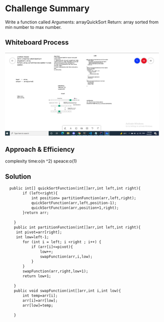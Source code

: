  # Challenge Summary
Write a function called 
Arguments: arrayQuickSort
Return: array sorted from min number to max number.
## Whiteboard Process
![sort](code28.PNG)

## Approach & Efficiency
complexity
time:o(n ^2)
speace:o(1)
## Solution
```
  public int[] quickSortFunction(int[]arr,int left,int right){
        if (left<right){
            int position= partitionFunction(arr,left,right);
            quickSortFunction(arr,left,position-1);
            quickSortFunction(arr,position+1,right);
        }return arr;

    }
    public int partitionFunction(int[]arr,int left,int right){
     int pivot=arr[right];
     int low=left-1;
        for (int i = left; i <right ; i++) {
            if (arr[i]<=pivot){
                low++;
                swapFunction(arr,i,low);
            }
        }
        swapFunction(arr,right,low+1);
        return low+1;

    }
    public void swapFunction(int[]arr,int i,int low){
        int temp=arr[i];
        arr[i]=arr[low];
        arr[low]=temp;

    }
```
